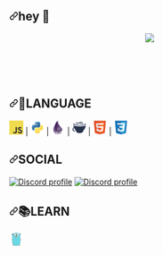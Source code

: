 <!-- INFO -->
<article class="markdown-body entry-content container-lg f5" itemprop="text"><h1><a id="user-content-hey-" class="anchor" aria-hidden="true" href="#hey-"><svg class="octicon octicon-link" viewBox="0 0 16 16" version="1.1" width="16" height="16" aria-hidden="true"><path fill-rule="evenodd" d="M7.775 3.275a.75.75 0 001.06 1.06l1.25-1.25a2 2 0 112.83 2.83l-2.5 2.5a2 2 0 01-2.83 0 .75.75 0 00-1.06 1.06 3.5 3.5 0 004.95 0l2.5-2.5a3.5 3.5 0 00-4.95-4.95l-1.25 1.25zm-4.69 9.64a2 2 0 010-2.83l2.5-2.5a2 2 0 012.83 0 .75.75 0 001.06-1.06 3.5 3.5 0 00-4.95 0l-2.5 2.5a3.5 3.5 0 004.95 4.95l1.25-1.25a.75.75 0 00-1.06-1.06l-1.25 1.25a2 2 0 01-2.83 0z"></path></svg></a>hey <g-emoji class="g-emoji" alias="wave" fallback-src="https://github.githubassets.com/images/icons/emoji/unicode/1f44b.png">👋</g-emoji></h1>
<p align="center">
  <a target="_blank" rel="noopener noreferrer" href="https://camo.githubusercontent.com/c1d3a758ec41b3eed6fa19b75347f5eb7ae9bce44a523a9a9e36dd5c9cce67ba/68747470733a2f2f646973636f72642e6339392e6e6c2f7769646765742f7468656d652d342f3739363838393032333838303439353130352e706e67"><img src="https://camo.githubusercontent.com/c1d3a758ec41b3eed6fa19b75347f5eb7ae9bce44a523a9a9e36dd5c9cce67ba/68747470733a2f2f646973636f72642e6339392e6e6c2f7769646765742f7468656d652d342f3739363838393032333838303439353130352e706e67" data-canonical-src="https://discord.c99.nl/widget/theme-4/796889023880495105.png" style="max-width:100%;"></a>
</p><br><br><br>
 
<!-- LANGUAGE -->
<h1 align="left"><a id="user-content-language" class="anchor" aria-hidden="true" href="#language"><svg class="octicon octicon-link" viewBox="0 0 16 16" version="1.1" width="16" height="16" aria-hidden="true"><path fill-rule="evenodd" d="M7.775 3.275a.75.75 0 001.06 1.06l1.25-1.25a2 2 0 112.83 2.83l-2.5 2.5a2 2 0 01-2.83 0 .75.75 0 00-1.06 1.06 3.5 3.5 0 004.95 0l2.5-2.5a3.5 3.5 0 00-4.95-4.95l-1.25 1.25zm-4.69 9.64a2 2 0 010-2.83l2.5-2.5a2 2 0 012.83 0 .75.75 0 001.06-1.06 3.5 3.5 0 00-4.95 0l-2.5 2.5a3.5 3.5 0 004.95 4.95l1.25-1.25a.75.75 0 00-1.06-1.06l-1.25 1.25a2 2 0 01-2.83 0z"></path></svg></a>💬LANGUAGE</h1>
<p align="left"> 
  <code><a target="_blank" rel="noopener noreferrer" href="https://raw.githubusercontent.com/github/explore/80688e429a7d4ef2fca1e82350fe8e3517d3494d/topics/javascript/javascript.png"><img height="25" src="https://raw.githubusercontent.com/github/explore/80688e429a7d4ef2fca1e82350fe8e3517d3494d/topics/javascript/javascript.png" style="max-width:100%;"></a></code>  |
  <code><a target="_blank" rel="noopener noreferrer" href="https://raw.githubusercontent.com/devicons/devicon/master/icons/python/python-original.svg"><img height="25" src="https://raw.githubusercontent.com/devicons/devicon/master/icons/python/python-original.svg" style="max-width:100%;"></a></code>  |
  <code><a target="_blank" rel="noopener noreferrer" href="https://raw.githubusercontent.com/devicons/devicon/master/icons/elixir/elixir-original.svg"><img height="25" src="https://raw.githubusercontent.com/devicons/devicon/master/icons/elixir/elixir-original.svg" style="max-width:100%;"></a></code>  |
  <code><a target="_blank" rel="noopener noreferrer" href="https://raw.githubusercontent.com/devicons/devicon/master/icons/coffeescript/coffeescript-original.svg"><img height="25" src="https://raw.githubusercontent.com/devicons/devicon/master/icons/coffeescript/coffeescript-original.svg" style="max-width:100%;"></a></code>  |
  <code><a target="_blank" rel="noopener noreferrer" href="https://raw.githubusercontent.com/devicons/devicon/master/icons/html5/html5-original.svg"><img height="25" src="https://raw.githubusercontent.com/devicons/devicon/master/icons/html5/html5-original.svg" style="max-width:100%;"></a></code>  |
  <code><a target="_blank" rel="noopener noreferrer" href="https://raw.githubusercontent.com/devicons/devicon/master/icons/css3/css3-original.svg"><img height="25" src="https://raw.githubusercontent.com/devicons/devicon/master/icons/css3/css3-original.svg" style="max-width:100%;"></a></code> 
</p>

<!-- SOCIAL -->
<h1 align="left"><a id="user-content-framework" class="anchor" aria-hidden="true" href="#framework"><svg class="octicon octicon-link" viewBox="0 0 16 16" version="1.1" width="16" height="16" aria-hidden="true"><path fill-rule="evenodd" d="M7.775 3.275a.75.75 0 001.06 1.06l1.25-1.25a2 2 0 112.83 2.83l-2.5 2.5a2 2 0 01-2.83 0 .75.75 0 00-1.06 1.06 3.5 3.5 0 004.95 0l2.5-2.5a3.5 3.5 0 00-4.95-4.95l-1.25 1.25zm-4.69 9.64a2 2 0 010-2.83l2.5-2.5a2 2 0 012.83 0 .75.75 0 001.06-1.06 3.5 3.5 0 00-4.95 0l-2.5 2.5a3.5 3.5 0 004.95 4.95l1.25-1.25a.75.75 0 00-1.06-1.06l-1.25 1.25a2 2 0 01-2.83 0z"></path></svg></a>SOCIAL</h1>
<p align="left">
<a href="https://discordapp.com/users/458674191911092226"><img align="center" src="https://cdn.jsdelivr.net/npm/simple-icons@3.0.1/icons/discord.svg" alt="Discord profile" height="30" width="40" /></a>
<a href="https://www.instagram.com/rafou.b38/"><img align="center" src="https://cdn.jsdelivr.net/npm/simple-icons@3.0.1/icons/instagram.svg" alt="Discord profile" height="30" width="40" /></a>
</p>
<!-- LEARN -->
<h1 align="left"><a id="user-content-learn" class="anchor" aria-hidden="true" href="#learn"><svg class="octicon octicon-link" viewBox="0 0 16 16" version="1.1" width="16" height="16" aria-hidden="true"><path fill-rule="evenodd" d="M7.775 3.275a.75.75 0 001.06 1.06l1.25-1.25a2 2 0 112.83 2.83l-2.5 2.5a2 2 0 01-2.83 0 .75.75 0 00-1.06 1.06 3.5 3.5 0 004.95 0l2.5-2.5a3.5 3.5 0 00-4.95-4.95l-1.25 1.25zm-4.69 9.64a2 2 0 010-2.83l2.5-2.5a2 2 0 012.83 0 .75.75 0 001.06-1.06 3.5 3.5 0 00-4.95 0l-2.5 2.5a3.5 3.5 0 004.95 4.95l1.25-1.25a.75.75 0 00-1.06-1.06l-1.25 1.25a2 2 0 01-2.83 0z"></path></svg></a>📚LEARN</h1>
<p align="left">
    <code><a target="_blank" rel="noopener noreferrer" href="https://raw.githubusercontent.com/devicons/devicon/master/icons/go/go-original.svg"><img height="25" src="https://raw.githubusercontent.com/devicons/devicon/master/icons/go/go-original.svg" style="max-width:100%;"></a></code> 
</p>

